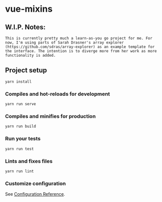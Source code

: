 # vue-mixins

## W.I.P. Notes:
```
This is currently pretty much a learn-as-you go project for me. For now, I'm using parts of Sarah Drasner's array explorer (https://github.com/sdras/array-explorer) as an example template for the interface. The intention is to diverge more from her work as more functionality is added.
```

## Project setup
```
yarn install
```

### Compiles and hot-reloads for development
```
yarn run serve
```

### Compiles and minifies for production
```
yarn run build
```

### Run your tests
```
yarn run test
```

### Lints and fixes files
```
yarn run lint
```

### Customize configuration
See [Configuration Reference](https://cli.vuejs.org/config/).
